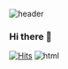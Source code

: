 ![header](https://capsule-render.vercel.app/api?type=wave&color=auto&height=300&section=header&text=Hi%20Hello&fontSize=90)
### Hi there 👋
[![Hits](https://hits.seeyoufarm.com/api/count/incr/badge.svg?url=https%3A%2F%2Fgithub.com%2Fleesoohyeon&count_bg=%3776AB&title_bg=%23555555&icon=&icon_color=%3776AB&title=hits&edge_flat=false)](https://hits.seeyoufarm.com)
<img alt="html" src="https://img.shields.io/badge/-HTML-white.svg?&style=for-the-badge&logo=HTML5&logoColor=3776AB"/>

<!--
**leesoohyeon/leesoohyeon** is a ✨ _special_ ✨ repository because its `README.md` (this file) appears on your GitHub profile.

Here are some ideas to get you started:

- 🔭 I’m currently working on ...
- 🌱 I’m currently learning ...
- 👯 I’m looking to collaborate on ...
- 🤔 I’m looking for help with ...
- 💬 Ask me about ...
- 📫 How to reach me: ...
- 😄 Pronouns: ...
- ⚡ Fun fact: ...
-->
